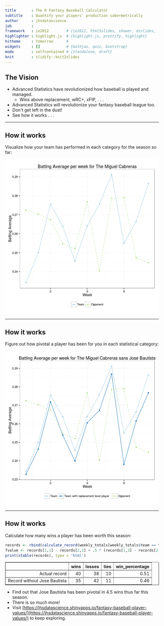 ```yaml
---
title       : The R Fantasy Baseball Calculator
subtitle    : Quantify your players' production sabermetrically
author      : jhsdatascience
job         : 
framework   : io2012        # {io2012, html5slides, shower, dzslides, ...}
highlighter : highlight.js  # {highlight.js, prettify, highlight}
hitheme     : tomorrow      # 
widgets     : []            # {mathjax, quiz, bootstrap}
mode        : selfcontained # {standalone, draft}
knit        : slidify::knit2slides
---
```



## The Vision




- Advanced Statistics have revolutionized how baseball is played and managed.
    - Wins above replacement, wRC+, xFIP, . . .
- Advanced Statistics will revolutionize your fantasy baseball league too.
- Don't get left in the dust!
- See how it works . . .

---

## How it works



Visualize how your team has performed in each category for the season so far:

![plot of chunk unnamed-chunk-3](assets/fig/unnamed-chunk-3.png) 

---

## How it works

Figure out how pivotal a player has been for you in each statistical category:

![plot of chunk unnamed-chunk-4](assets/fig/unnamed-chunk-4.png) 

---

## How it works

Calculate how many wins a player has been worth this season:


```r
records <- rbind(calculate_record(weekly_totals[weekly_totals$team == team,], opponents_totals[opponents_totals$team == team,]), calculate_record(replaced_totals, opponents_totals[opponents_totals$team == team, ])); rownames(records) <- c('Actual record', 'Record without Jose Bautista')
fvalue <- records[1,1] - records[2,1] + .5 * (records[1,3] - records[2,3])
print(xtable(records), type = 'html')
```

<!-- html table generated in R 3.0.2 by xtable 1.7-3 package -->
<!-- Mon Jun 23 15:45:49 2014 -->
<TABLE border=1>
<TR> <TH>  </TH> <TH> wins </TH> <TH> losses </TH> <TH> ties </TH> <TH> win_percentage </TH>  </TR>
  <TR> <TD align="right"> Actual record </TD> <TD align="right">  40 </TD> <TD align="right">  38 </TD> <TD align="right">  10 </TD> <TD align="right"> 0.51 </TD> </TR>
  <TR> <TD align="right"> Record without Jose Bautista </TD> <TD align="right">  35 </TD> <TD align="right">  42 </TD> <TD align="right">  11 </TD> <TD align="right"> 0.46 </TD> </TR>
   </TABLE>

- Find out that Jose Bautista has been pivotal in 4.5 wins thus far this season.
- There is so much more!
- Visit [https://jhsdatascience.shinyapps.io/fantasy-baseball-player-values/](https://jhsdatascience.shinyapps.io/fantasy-baseball-player-values/) to keep exploring.
